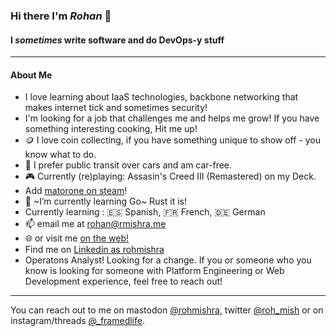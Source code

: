 ### Hi there I'm *Rohan* 👋
#### I _sometimes_ write software and do DevOps-y stuff
---

#### About Me
- I love learning about IaaS technologies, backbone networking that makes internet tick and sometimes security!
- I'm looking for a job that challenges me and helps me grow! If you have something interesting cooking, Hit me up!
- 🪙 I love coin collecting, if you have something unique to show off - you know what to do.
- 🚋 I prefer public transit over cars and am car-free.
- 🎮 Currently (re)playing: Assasin's Creed III (Remastered) on my Deck.
- Add [matorone on steam](https://steamcommunity.com/id/Matorone/)!
- 🌱 ~I’m currently learning Go~ Rust it is!
- Currently learning : 🇪🇸 Spanish, 🇫🇷 French, 🇩🇪 German
- 📫 email me at [rohan@rmishra.me](mailto://rohan@rmishra.me) 
- 🌐️ or visit me [on the web!](https://rmishra.me)
- Find me on [Linkedin as rohmishra](https://www.linkedin.com/in/rohmishra)
- Operatons Analyst! Looking for a change. If you or someone who you know is looking for someone with Platform Engineering or Web Development experience, feel free to reach out! 
---
You can reach out to me on mastodon [@rohmishra](https://noc.social/@rohmishra), twitter [@roh_mish](https://twitter.com/Roh_Mish) or on instagram/threads [@_framedlife](https://www.instagram.com/_framedlife).

